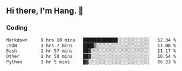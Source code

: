 ## Hi there, I'm Hang. 👋

### Coding

<!--START_SECTION:waka-->

```txt
Markdown     9 hrs 10 mins   █████████████░░░░░░░░░░░░   52.34 %
JSON         3 hrs 7 mins    ████▒░░░░░░░░░░░░░░░░░░░░   17.88 %
Bash         1 hr 57 mins    ██▓░░░░░░░░░░░░░░░░░░░░░░   11.17 %
Other        1 hr 50 mins    ██▓░░░░░░░░░░░░░░░░░░░░░░   10.54 %
Python       1 hr 5 mins     █▓░░░░░░░░░░░░░░░░░░░░░░░   06.23 %
```

<!--END_SECTION:waka-->
